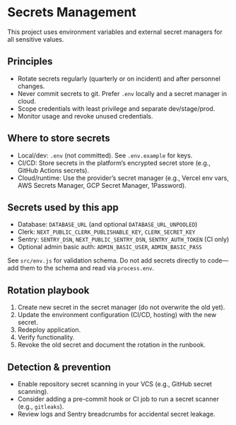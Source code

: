 # Secrets Management

This project uses environment variables and external secret managers for all sensitive values.

## Principles
- Rotate secrets regularly (quarterly or on incident) and after personnel changes.
- Never commit secrets to git. Prefer `.env` locally and a secret manager in cloud.
- Scope credentials with least privilege and separate dev/stage/prod.
- Monitor usage and revoke unused credentials.

## Where to store secrets
- Local/dev: `.env` (not committed). See `.env.example` for keys.
- CI/CD: Store secrets in the platform’s encrypted secret store (e.g., GitHub Actions secrets).
- Cloud/runtime: Use the provider’s secret manager (e.g., Vercel env vars, AWS Secrets Manager, GCP Secret Manager, 1Password).

## Secrets used by this app
- Database: `DATABASE_URL` (and optional `DATABASE_URL_UNPOOLED`)
- Clerk: `NEXT_PUBLIC_CLERK_PUBLISHABLE_KEY`, `CLERK_SECRET_KEY`
- Sentry: `SENTRY_DSN`, `NEXT_PUBLIC_SENTRY_DSN`, `SENTRY_AUTH_TOKEN` (CI only)
- Optional admin basic auth: `ADMIN_BASIC_USER`, `ADMIN_BASIC_PASS`

See `src/env.js` for validation schema. Do not add secrets directly to code—add them to the schema and read via `process.env`.

## Rotation playbook
1. Create new secret in the secret manager (do not overwrite the old yet).
2. Update the environment configuration (CI/CD, hosting) with the new secret.
3. Redeploy application.
4. Verify functionality.
5. Revoke the old secret and document the rotation in the runbook.

## Detection & prevention
- Enable repository secret scanning in your VCS (e.g., GitHub secret scanning).
- Consider adding a pre-commit hook or CI job to run a secret scanner (e.g., `gitleaks`).
- Review logs and Sentry breadcrumbs for accidental secret leakage.
